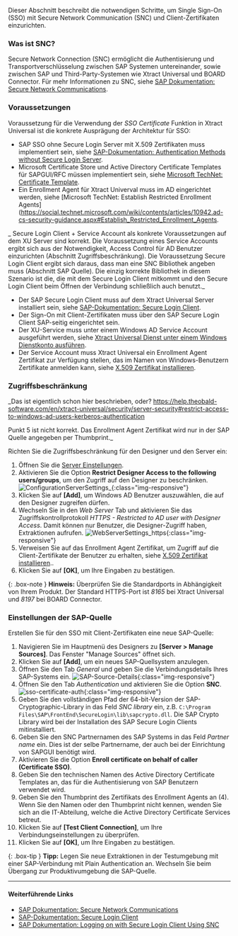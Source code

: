 Dieser Abschnitt beschreibt die notwendigen Schritte, um Single Sign-On (SSO) mit Secure Network Communication (SNC) und Client-Zertifikaten einzurichten.

### Was ist SNC?
Secure Network Connection (SNC) ermöglicht die Authentisierung und Transportverschlüsselung zwischen SAP Systemen untereinander, sowie zwischen SAP und Third-Party-Systemen wie Xtract Universal und BOARD Connector.
Für mehr Informationen zu SNC, siehe [SAP Dokumentation: Secure Network Communications](https://help.sap.com/viewer/e73bba71770e4c0ca5fb2a3c17e8e229/LATEST/de-DE/e656f466e99a11d1a5b00000e835363f.html).

### Voraussetzungen

Voraussetzung für die Verwendung der *SSO Certificate* Funktion in Xtract Universal ist die konkrete Ausprägung der Architektur für SSO: 
- SAP SSO ohne Secure Login Server mit X.509 Zertifikaten muss implementiert sein, siehe [SAP-Dokumentation: Authentication Methods without Secure Login Server](https://help.sap.com/viewer/df185fd53bb645b1bd99284ee4e4a750/LATEST/en-US/7c45fe620ab9469083f7ab50a9008c37.html).
- Microsoft Certificate Store und Active Directory Certificate Templates für SAPGUI/RFC müssen implementiert sein, siehe [Microsoft TechNet: Certificate Template](https://social.technet.microsoft.com/wiki/contents/articles/53249.active-directory-certificate-services-enterprise-ca-architecture.aspx#Certificate_Template).
- Ein Enrollment Agent für Xtract Univerval muss im AD eingerichtet werden, siehe [Microsoft TechNet: Establish Restricted Enrollment Agents](https://social.technet.microsoft.com/wiki/contents/articles/10942.ad-cs-security-guidance.aspx#Establish_Restricted_Enrollment_Agents.

_ Secure Login Client + Service Account als konkrete Voraussetzungen auf dem XU Server sind korrekt.
Die Voraussetzung eines Service Accounts ergibt sich aus der Notwendigkeit, Access Control für AD Benutzer einzurichten (Abschnitt Zugriffsbeschränkung).
Die Voraussetzung Secure Login Client ergibt sich daraus, dass man eine SNC Bibliothek angeben muss (Abschnitt SAP Quelle). 
Die einzig korrekte Bibliothek in diesem Szenario ist die, die mit dem Secure Login Client mitkommt und den Secure Login Client beim Öffnen der Verbindung schließlich auch benutzt._

- Der SAP Secure Login Client muss auf dem Xtract Universal Server installiert sein, siehe [SAP-Dokumentation: Secure Login Client](https://help.sap.com/viewer/8ac26ac20064447ba9e65b18e1bb747e/Cloud/en-US/b304e57f6393461dafd7affc2760b05b.html).
- Der Sign-On mit Client-Zertifikaten muss über den SAP Secure Login Client SAP-seitig eingerichtet sein.
- Der XU-Service muss unter einem Windows AD Service Account ausgeführt werden, siehe [Xtract Universal Dienst unter einem Windows Dienstkonto ausführen](../service-account).
- Der Service Account muss Xtract Universal ein Enrollment Agent Zertifikat zur Verfügung stellen, das im Namen von Windows-Benutzern Zertifikate anmelden kann, siehe [X.509 Zertifikat installieren](../../sicherheit/x.509-zertifikat-installieren).

### Zugriffsbeschränkung
_Das ist eigentlich schon hier beschrieben, oder?
https://help.theobald-software.com/en/xtract-universal/security/server-security#restrict-access-to-windows-ad-users-kerberos-authentication

Punkt 5 ist nicht korrekt. Das Enrollment Agent Zertifikat wird nur in der SAP Quelle angegeben per Thumbprint._

Richten Sie die Zugriffsbeschränkung für den Designer und den Server ein:<br>

1. Öffnen Sie die [Server Einstellungen](../../server/server_einstellungen).
2. Aktivieren Sie die Option **Restrict Designer Access to the following users/groups**, um den Zugriff auf den Designer zu beschränken.<br>
![ConfigurationServerSettings_](/img/content/server-settings-sso-certificate-users.png){:class="img-responsive"}
3. Klicken Sie auf **[Add]**, um Windows AD Benutzer auszuwählen, die auf den Designer zugreifen dürfen.<br>
4. Wechseln Sie in den *Web Server* Tab und aktivieren Sie das Zugriffskontrollprotokoll *HTTPS - Restricted to AD user with Designer Access*. 
Damit können nur Benutzer, die Designer-Zugriff haben, Extraktionen aufrufen.
![WebServerSettings_https](/img/content/server-settings-sso-certificate.png){:class="img-responsive"}
5. Verweisen Sie auf das Enrollment Agent Zertifikat, um Zugriff auf die Client-Zertifikate der Benutzer zu erhalten, siehe [X.509 Zertifikat installieren](../../sicherheit/x.509-zertifikat-installieren)..
6. Klicken Sie auf **[OK]**, um Ihre Eingaben zu bestätigen. <br>

{: .box-note }
**Hinweis:** Überprüfen Sie die Standardports in Abhängigkeit von Ihrem Produkt. Der Standard HTTPS-Port ist *8165* bei Xtract Universal und
*8197* bei BOARD Connector.

### Einstellungen der SAP-Quelle 

Erstellen Sie für den SSO mit Client-Zertifikaten eine neue SAP-Quelle:

1. Navigieren Sie im Hauptmenü des Designers zu **[Server > Manage Sources]**. Das Fenster "Manage Sources" öffnet sich.<br>
2. Klicken Sie auf **[Add]**, um ein neues SAP-Quellsystem anzulegen.<br>
3. Öffnen Sie den Tab *General* und geben Sie die Verbindungsdetails Ihres SAP-Systems ein.
![SAP-Source-Details](/img/content/xu/sap_source-details.png){:class="img-responsive"}
4. Öffnen Sie den Tab *Authentication* und aktivieren Sie die Option **SNC**.
![sso-certificate-auth](/img/content/sso-certificate-auth.png){:class="img-responsive"}
5. Geben Sie den vollständigen Pfad der 64-bit-Version der SAP-Cryptographic-Library in das Feld *SNC library* ein, z.B. `C:\Program Files\SAP\FrontEnd\SecureLogin\lib\sapcrypto.dll`.
Die SAP Crypto Library wird bei der Installation des SAP Secure Login Clients mitinstalliert.
6. Geben Sie den SNC Partnernamen des SAP Systems in das Feld *Partner name* ein. Dies ist der selbe Partnername, der auch bei der Einrichtung von SAPGUI benötigt wird.
7. Aktivieren Sie die Option **Enroll certificate on behalf of caller (Certificate SSO)**.
8. Geben Sie den technischen Namen des Active Directory Certificate Templates an, das für die Authentisierung von SAP Benutzern verwendet wird.
9. Geben Sie den Thumbprint des Zertifikats des Enrollment Agents an (4). Wenn Sie den Namen oder den Thumbprint nicht kennen, wenden Sie sich an die IT-Abteilung, welche die Active Directory Certificate Services betreut.
9. Klicken Sie auf **[Test Client Connection]**, um Ihre Verbindungseinstellungen zu überprüfen.
10. Klicken Sie auf **[OK]**, um Ihre Eingaben zu bestätigen.

{: .box-tip }
**Tipp:** Legen Sie neue Extraktionen in der Testumgebung mit einer SAP-Verbindung mit Plain Authentication an.
Wechseln Sie beim Übergang zur Produktivumgebung die SAP-Quelle.

*****

#### Weiterführende Links
- [SAP Dokumentation: Secure Network Communications](https://help.sap.com/doc/saphelp_nw73ehp1/7.31.19/de-DE/e6/56f466e99a11d1a5b00000e835363f/content.htm?no_cache=true)
- [SAP-Dokumentation: Secure Login Client](https://help.sap.com/viewer/8ac26ac20064447ba9e65b18e1bb747e/Cloud/en-US/b304e57f6393461dafd7affc2760b05b.html)
- [SAP Dokumentation: Logging on with Secure Login Client Using SNC](https://help.sap.com/viewer/df185fd53bb645b1bd99284ee4e4a750/3.0/en-US/68a6caca798e4adbba5608fb69ea6398.html)

